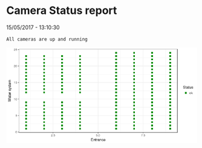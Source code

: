 Camera Status report
================
15/05/2017 - 13:10:30

    All cameras are up and running

![](camreport_files/figure-markdown_github/unnamed-chunk-2-1.png)
